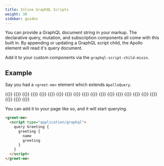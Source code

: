 ```yaml
---
title: Inline GraphQL Scripts
weight: 30
sidebar: guides
---
```


<meta name="description" data-helmett
      content="Use Apollo Elements to write declarative GraphQL components in HTML" />

You can provide a GraphQL document string in your markup. The declarative query, mutation, and subscription components all come with this built in.
By appending or updating a GraphQL script child, the Apollo element will read it's query document.

Add it to your custom components via the `graphql-script-child-mixin`.

## Example
Say you had a `<greet-me>` element which extends `ApolloQuery`.

<code-tabs collection="libraries" default-tab="lit">
  {{<code-tab package="html">}} {{<include greet-me-html.html>}} {{</code-tab>}}
  {{<code-tab package="mixins">}} {{<include greet-me-mixins.ts>}} {{</code-tab>}}
  {{<code-tab package="lit">}} {{<include greet-me-lit.ts>}} {{</code-tab>}}
  {{<code-tab package="fast">}} {{<include greet-me-fast.ts>}} {{</code-tab>}}
  {{<code-tab package="haunted">}} {{<include greet-me-haunted.ts>}} {{</code-tab>}}
  {{<code-tab package="atomico">}} {{<include greet-me-atomico.tsx>}} {{</code-tab>}}
  {{<code-tab package="hybrids">}} {{<include greet-me-hybrids.ts>}} {{</code-tab>}}
</code-tabs>

You can add it to your page like so, and it will start querying.

```html copy
<greet-me>
  <script type="application/graphql">
    query Greeting {
      greeting {
        name
        greeting
      }
    }
  </script>
</greet-me>
```

